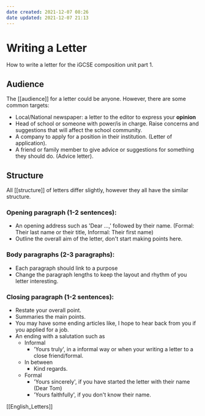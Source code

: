 ```yaml
---
date created: 2021-12-07 08:26
date updated: 2021-12-07 21:13
---
```


# Writing a Letter

How to write a letter for the iGCSE composition unit part 1.

## Audience

The [[audience]] for a letter could be anyone. However, there are some common targets:

- Local/National newspaper: a letter to the editor to express your **opinion**
- Head of school or someone with power/is in charge. Raise concerns and suggestions that will affect the school community.
- A company to apply for a position in their institution. (Letter of application).
- A friend or family member to give advice or suggestions for something they should do. (Advice letter).

## Structure

All [[structure]] of letters differ slightly, however they all have the similar structure.

### Opening paragraph (1-2 sentences):

- An opening address such as 'Dear ...,' followed by their name. (Formal: Their last name or their title, Informal: Their first name)
- Outline the overall aim of the letter, don't start making points here.

### Body paragraphs (2-3 paragraphs):

- Each paragraph should link to a purpose
- Change the paragraph lengths to keep the layout and rhythm of you letter interesting.

### Closing paragraph (1-2 sentences):

- Restate your overall point.
- Summaries the main points.
- You may have some ending articles like, I hope to hear back from you if you applied for a job.
- An ending with a salutation such as
  - Informal
    - 'Yours truly', in a informal way or when your writing a letter to a close friend/formal.
  - In between
    - Kind regards.
  - Formal
    - 'Yours sincerely', if you have started the letter with their name (Dear Tom)
    - 'Yours faithfully', if you don't know their name.

[[English_Letters]]
